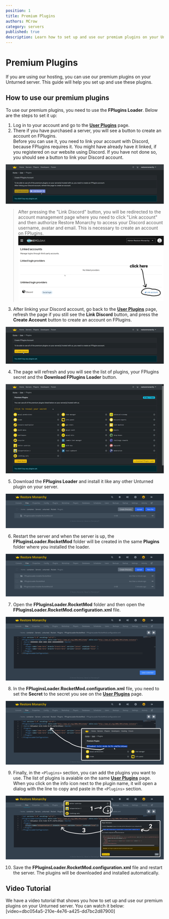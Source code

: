 ```yaml
---
position: 1
title: Premium Plugins
authors: MCrow
category: servers
published: true
description: Learn how to set up and use our premium plugins on your Unturned server hosted with us.
---
```


# Premium Plugins
If you are using our hosting, you can use our premium plugins on your Unturned server. This guide will help you set up and use these plugins.

## How to use our premium plugins
To use our premium plugins, you need to use the **FPlugins Loader**. Below are the steps to set it up:

1. Log in to your account and go to the **[User Plugins](https://restoremonarchy.com/user/plugins)** page.
2. There if you have purchased a server, you will see a button to create an account on FPlugins.  
Before you can use it, you need to link your account with Discord, because FPlugins requires it. You might have already have it linked, if you registered on our website using Discord. If you have not done so, you should see a button to link your Discord account.

![link discord](assets/link-discord.png)

> After pressing the "Link Discord" button, you will be redirected to the account management page where you need to click "Link account" and then authorize Restore Monarchy to access your Discord account username, avatar and email. This is necessary to create an account on FPlugins.
> ![link discord](assets/link-discord-2.png)

3. After linking your Discord account, go back to the **[User Plugins](https://restoremonarchy.com/user/plugins)** page, refresh the page if you still see the **Link Discord** button, and press the **Create Account** button to create an account on FPlugins.

![create fplugins account](assets/create-fplugins-account.png)

4. The page will refresh and you will see the list of plugins, your FPlugins secret and the **Download FPlugins Loader** button. 

![premium plugins](assets/premium-plugins.png)

5. Download the **FPlugins Loader** and install it like any other Unturned plugin on your server.

![fplugins loader install](assets/fplugins-loader-install.png)

6. Restart the server and when the server is up, the **FPluginsLoader.RocketMod** folder will be created in the same **Plugins** folder where you installed the loader.

![fplugins loader folder](assets/fplugins-loader-folder.png)

7. Open the **FPluginsLoader.RocketMod** folder and then open the **FPluginsLoader.RocketMod.configuration.xml** file.  

![fplugins loader configuration](assets/fplugins-loader-configuration.png)

8. In the **FPluginsLoader.RocketMod.configuration.xml** file, you need to set the **Secret** to the secret you see on the **[User Plugins](https://restoremonarchy.com/user/plugins)** page.

![fplugins loader secret](assets/fplugins-loader-secret.png)

9. Finally, in the `<Plugins>` section, you can add the plugins you want to use. The list of plugins is avaiable on the same **[User Plugins](https://restoremonarchy.com/user/plugins)** page. When you click on the info icon next to the plugin name, it will open a dialog with the line to copy and paste in the `<Plugins>` section.

![fplugins loader add plugin](assets/fplugins-loader-add-plugin.png)

10. Save the **FPluginsLoader.RocketMod.configuration.xml** file and restart the server. The plugins will be downloaded and installed automatically.

## Video Tutorial
We have a video tutorial that shows you how to set up and use our premium plugins on your Unturned server. You can watch it below:
[video=dbc054a5-210e-4e76-a425-dd7bc2d87900]
